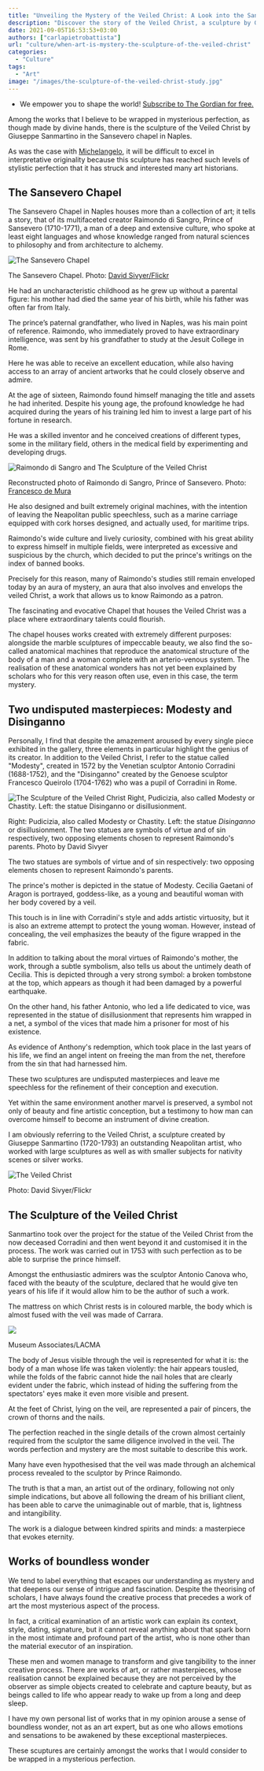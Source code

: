 ```yaml
---
title: "Unveiling the Mystery of the Veiled Christ: A Look into the Sansevero Chapel and its Creator"
description: "Discover the story of the Veiled Christ, a sculpture by Giuseppe Sanmartino housed in the Sansevero Chapel in Naples."
date: 2021-09-05T16:53:53+03:00
authors: ["carlapietrobattista"]
url: "culture/when-art-is-mystery-the-sculpture-of-the-veiled-christ"
categories:
  - "Culture"
tags:
  - "Art"
image: "/images/the-sculpture-of-the-veiled-christ-study.jpg"
---
```


- We empower you to shape the world! [Subscribe to The Gordian for free.](http://un-aligned.org/the-gordian)

Among the works that I believe to be wrapped in mysterious perfection, as though made by divine hands, there is the sculpture of the Veiled Christ by Giuseppe Sanmartino in the Sansevero chapel in Naples.

As was the case with [Michelangelo](https://un-aligned.org/culture/the-perfected-thought-michelangelo-buonarroti/), it will be difficult to excel in interpretative originality because this sculpture has reached such levels of stylistic perfection that it has struck and interested many art historians.

## **The Sansevero Chapel**

The Sansevero Chapel in Naples houses more than a collection of art; it tells a story, that of its multifaceted creator Raimondo di Sangro, Prince of Sansevero (1710-1771), a man of a deep and extensive culture, who spoke at least eight languages and whose knowledge ranged from natural sciences to philosophy and from architecture to alchemy.

![The Sansevero Chapel](/images/Sansevero-Chapel-in-napels-and-the-the-veiled-christ-study-1024x768.jpg)

The Sansevero Chapel. Photo: [David Sivyer/Flickr](https://www.flickr.com/photos/argyle64/15225084721)


He had an uncharacteristic childhood as he grew up without a parental figure: his mother had died the same year of his birth, while his father was often far from Italy.

The prince’s paternal grandfather, who lived in Naples, was his main point of reference. Raimondo, who immediately proved to have extraordinary intelligence, was sent by his grandfather to study at the Jesuit College in Rome.

Here he was able to receive an excellent education, while also having access to an array of ancient artworks that he could closely observe and admire.

At the age of sixteen, Raimondo found himself managing the title and assets he had inherited. Despite his young age, the profound knowledge he had acquired during the years of his training led him to invest a large part of his fortune in research.

He was a skilled inventor and he conceived creations of different types, some in the military field, others in the medical field by experimenting and developing drugs.

![Raimondo di Sangro and The Sculpture of the Veiled Christ](/images/Raimondo-di-Sangro-Prince-of-Sansevero-821x1024.jpg)

Reconstructed photo of Raimondo di Sangro, Prince of Sansevero. Photo: [Francesco de Mura](https://en.wikipedia.org/wiki/en:Francesco_de_Mura)


He also designed and built extremely original machines, with the intention of leaving the Neapolitan public speechless, such as a marine carriage equipped with cork horses designed, and actually used, for maritime trips.

Raimondo's wide culture and lively curiosity, combined with his great ability to express himself in multiple fields, were interpreted as excessive and suspicious by the church, which decided to put the prince's writings on the index of banned books.

Precisely for this reason, many of Raimondo's studies still remain enveloped today by an aura of mystery, an aura that also involves and envelops the veiled Christ, a work that allows us to know Raimondo as a patron.

The fascinating and evocative Chapel that houses the Veiled Christ was a place where extraordinary talents could flourish.

The chapel houses works created with extremely different purposes: alongside the marble sculptures of impeccable beauty, we also find the so-called anatomical machines that reproduce the anatomical structure of the body of a man and a woman complete with an arterio-venous system. The realisation of these anatomical wonders has not yet been explained by scholars who for this very reason often use, even in this case, the term mystery.

## **Two undisputed masterpieces: Modesty and Disinganno**

Personally, I find that despite the amazement aroused by every single piece exhibited in the gallery, three elements in particular highlight the genius of its creator. In addition to the Veiled Christ, I refer to the statue called "Modesty", created in 1572 by the Venetian sculptor Antonio Corradini (1688-1752), and the "Disinganno" created by the Genoese sculptor Francesco Queirolo (1704-1762) who was a pupil of Corradini in Rome.

![The Sculpture of the Veiled Christ Right, Pudicizia, also called Modesty or Chastity. Left: the statue Disinganno or disillusionment.](/images/Modesty-and-Disinganno-Sculpture-of-the-Veiled-Christ.jpg)

Right: Pudicizia, also called Modesty or Chastity. Left: the statue _Disinganno_ or disillusionment. The two statues are symbols of virtue and of sin respectively, two opposing elements chosen to represent Raimondo's parents. Photo by David Sivyer


The two statues are symbols of virtue and of sin respectively: two opposing elements chosen to represent Raimondo's parents.

The prince's mother is depicted in the statue of Modesty. Cecilia Gaetani of Aragon is portrayed, goddess-like, as a young and beautiful woman with her body covered by a veil.

This touch is in line with Corradini's style and adds artistic virtuosity, but it is also an extreme attempt to protect the young woman. However, instead of concealing, the veil emphasizes the beauty of the figure wrapped in the fabric.

In addition to talking about the moral virtues of Raimondo's mother, the work, through a subtle symbolism, also tells us about the untimely death of Cecilia. This is depicted through a very strong symbol: a broken tombstone at the top, which appears as though it had been damaged by a powerful earthquake.

On the other hand, his father Antonio, who led a life dedicated to vice, was represented in the statue of disillusionment that represents him wrapped in a net, a symbol of the vices that made him a prisoner for most of his existence.

As evidence of Anthony's redemption, which took place in the last years of his life, we find an angel intent on freeing the man from the net, therefore from the sin that had harnessed him.

These two sculptures are undisputed masterpieces and leave me speechless for the refinement of their conception and execution.

Yet within the same environment another marvel is preserved, a symbol not only of beauty and fine artistic conception, but a testimony to how man can overcome himself to become an instrument of divine creation.

I am obviously referring to the Veiled Christ, a sculpture created by Giuseppe Sanmartino (1720-1793) an outstanding Neapolitan artist, who worked with large sculptures as well as with smaller subjects for nativity scenes or silver works.

![The Veiled Christ](/images/The-Sculpture-of-the-Veiled-Christ.jpg-1024x700.jpg)

Photo: David Sivyer/Flickr


## The Sculpture of the Veiled Christ

Sanmartino took over the project for the statue of the Veiled Christ from the now deceased Corradini and then went beyond it and customised it in the process. The work was carried out in 1753 with such perfection as to be able to surprise the prince himself.

Amongst the enthusiastic admirers was the sculptor Antonio Canova who, faced with the beauty of the sculpture, declared that he would give ten years of his life if it would allow him to be the author of such a work.

The mattress on which Christ rests is in coloured marble, the body which is almost fused with the veil was made of Carrara.

![](/images/the-veiled-christ-study-568x1024.jpg)

Museum Associates/LACMA


The body of Jesus visible through the veil is represented for what it is: the body of a man whose life was taken violently: the hair appears tousled, while the folds of the fabric cannot hide the nail holes that are clearly evident under the fabric, which instead of hiding the suffering from the spectators' eyes make it even more visible and present.

At the feet of Christ, lying on the veil, are represented a pair of pincers, the crown of thorns and the nails.

The perfection reached in the single details of the crown almost certainly required from the sculptor the same diligence involved in the veil. The words perfection and mystery are the most suitable to describe this work.

Many have even hypothesised that the veil was made through an alchemical process revealed to the sculptor by Prince Raimondo.

The truth is that a man, an artist out of the ordinary, following not only simple indications, but above all following the dream of his brilliant client, has been able to carve the unimaginable out of marble, that is, lightness and intangibility.

The work is a dialogue between kindred spirits and minds: a masterpiece that evokes eternity.

## **Works of boundless wonder**

We tend to label everything that escapes our understanding as mystery and that deepens our sense of intrigue and fascination. Despite the theorising of scholars, I have always found the creative process that precedes a work of art the most mysterious aspect of the process.

In fact, a critical examination of an artistic work can explain its context, style, dating, signature, but it cannot reveal anything about that spark born in the most intimate and profound part of the artist, who is none other than the material executor of an inspiration.

These men and women manage to transform and give tangibility to the inner creative process. There are works of art, or rather masterpieces, whose realisation cannot be explained because they are not perceived by the observer as simple objects created to celebrate and capture beauty, but as beings called to life who appear ready to wake up from a long and deep sleep.

I have my own personal list of works that in my opinion arouse a sense of boundless wonder, not as an art expert, but as one who allows emotions and sensations to be awakened by these exceptional masterpieces.

These scuptures are certainly amongst the works that I would consider to be wrapped in a mysterious perfection.

